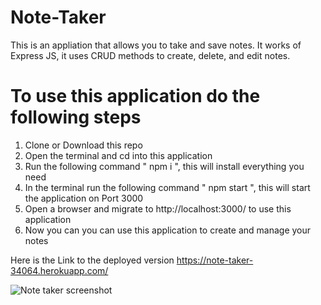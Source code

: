 # Note-Taker
This is an appliation that allows you to take and save notes. It works of Express JS, it uses CRUD methods to create, delete, and edit notes.

# To use this application do the following steps
1. Clone or Download this repo
2. Open the terminal and cd into this application
3. Run the following command " npm i ", this will install everything you need
4. In the terminal run the following command " npm start ", this will start the application on Port 3000
5. Open a browser and migrate to http://localhost:3000/ to use this application
6. Now you can you can use this application to create and manage your notes


Here is the Link to the deployed version
https://note-taker-34064.herokuapp.com/

![Note taker screenshot](https://user-images.githubusercontent.com/55925449/94945093-c963bc80-049f-11eb-8803-8b97b7123562.png)



